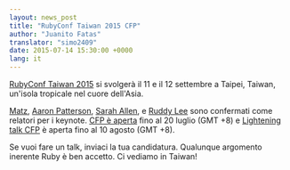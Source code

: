 ```yaml
---
layout: news_post
title: "RubyConf Taiwan 2015 CFP"
author: "Juanito Fatas"
translator: "simo2409"
date: 2015-07-14 15:30:00 +0000
lang: it
---
```


[RubyConf Taiwan 2015](http://rubyconf.tw) si svolgerà il 11 e il 12 settembre a Taipei,
Taiwan, un'isola tropicale nel cuore dell'Asia.

[Matz](https://twitter.com/yukihiro_matz),
[Aaron Patterson](https://twitter.com/tenderlove),
[Sarah Allen](https://twitter.com/ultrasaurus),
e [Ruddy Lee](https://ruddyblog.wordpress.com) sono confermati come relatori per i keynote.
[CFP è aperta](http://rubytaiwan.kktix.cc/events/rubyconftw2015-cfp)
fino al 20 luglio (GMT +8) e
[Lightening talk CFP](http://rubytaiwan.kktix.cc/events/rubyconftw2015-ltcfp)
è aperta fino al 10 agosto (GMT +8).

Se vuoi fare un talk, inviaci la tua candidatura. Qualunque argomento inerente Ruby è
ben accetto. Ci vediamo in Taiwan!
